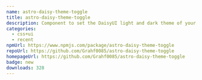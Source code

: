 ```yaml
---
name: astro-daisy-theme-toggle
title: astro-daisy-theme-toggle
description: Component to set the DaisyUI light and dark theme of your AstroJS app
categories:
  - css+ui
  - recent
npmUrl: https://www.npmjs.com/package/astro-daisy-theme-toggle
repoUrl: https://github.com/Grahf0085/astro-daisy-theme-toggle
homepageUrl: https://github.com/Grahf0085/astro-daisy-theme-toggle
badge: new
downloads: 328
---
```

